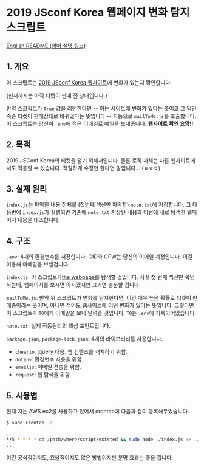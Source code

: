 # 2019 JSconf Korea 웹페이지 변화 탐지 스크립트

[English README (영어 설명 링크)](https://github.com/roeniss/check_if_something_changed_in_2019.jsconfkorea/blob/master/README.md)

## 1. 개요

이 스크립트는 [2019 JSconf Korea 웹사이트](https://2019.jsconfkorea.com/)에 변화가 있는지 확인합니다.

(현재까지는 아직 티켓이 판매 전 상태입니다.)

만약 스크립트가 `True` 값을 리턴한다면 -- 이는 사이트에 변화가 있다는 뜻이고 그 말인즉슨 티켓이 판매상태로 바뀌었다는 뜻입니다 -- 자동으로 `mailToMe.js`를 호출합니다. 이 스크립트는 당신이 `.env`에 적은 이메일로 메일을 보내줍니다. **웹사이트 확인 요망!!**

## 2. 목적

2019 JSConf Korea의 티켓을 얻기 위해서입니다. 물론 로직 자체는 다른 웹사이트에서도 적용할 수 있습니다. 적절하게 수정만 한다면 말입니다... (ㅎㅎㅎ)

## 3. 실제 원리

`index.js`는 파악한 내용 전체를 (첫번째 섹션만 파악함) `note.txt`에 저장합니다. 그 다음번에 `index.js`가 실행되면 기존에 `note.txt` 저장된 내용과 이번에 새로 탐색한 웹페이지 내용을 대조합니다.

## 4. 구조

`.env`: 4개의 환경변수를 저장합니다. GID와 GPW는 당신의 이메일 계정입니다. 이걸 이용해 이메일을 보낼겁니다.

`index.js`: 이 스크립트가[the webpage](https://2019.jsconfkorea.com/)를 탐색할 것입니다. 사실 첫 번째 섹션만 확인하는데, 웹페이지를 보시면 아시겠지만 그거면 충분할 겁니다.

`mailToMe.js`: 만약 위 스크립트가 변화를 탐지한다면, 이건 매우 높은 확률로 티켓이 판매중이라는 뜻이며, 아니면 적어도 웹사이트에 어떤 변화가 있다는 뜻입니다. 그렇다면 이 스크립트가 `TO`에게 이메일을 보내 알려줄 것입니다. `TO`는 `.env`에 기록되어있습니다.

`note.txt`: 실제 작동원리의 핵심 포인트입니다.

`package.json`, `package-lock.json`: 4개의 라이브러리를 사용합니다.

- `cheerio`: jquery 대용. 웹 컨텐츠를 캐치하기 위함.
- `dotenv`: 환경변수 사용을 위함.
- `emailjs`: 이메일 전송을 위함.
- `request`: 웹 탐색을 위함.

## 5. 사용법

현재 저는 AWS ec2를 사용하고 있어서 crontab에 다음과 같이 등록해두었습니다.

```bash
$ sudo crontab -e

...
*/5 * * * * cd /path/where/script/existed && sudo node ./index.js >> ./crontab.log 2>&1
...
```

이건 공식적이지도, 효율적이지도 않은 방법이지만 분명 효과는 좋을 겁니다.
